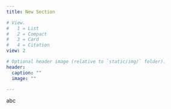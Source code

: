 ```yaml
---
title: New Section

# View.
#   1 = List
#   2 = Compact
#   3 = Card
#   4 = Citation
view: 2

# Optional header image (relative to `static/img/` folder).
header:
  caption: ""
  image: ""

---
```


abc
